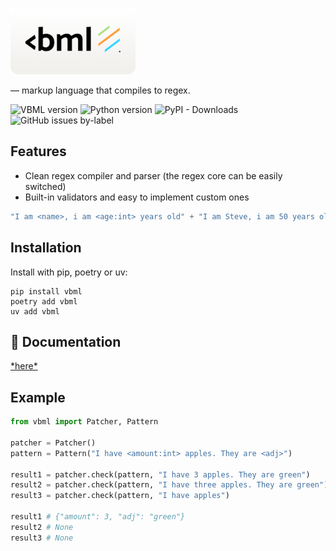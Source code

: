 <p>
  <a href="https://github.com/tesseradecade/vbml">
    <img src=".github/vbml-logo.png" width="200px" style="display: inline-block;">
  </a>
</p>

<p>
— markup language that compiles to regex.
</p>

<img alt="VBML version" src="https://img.shields.io/badge/dynamic/toml?url=https%3A%2F%2Fraw.githubusercontent.com%2Ftesseradecade%2Fvbml%2Frefs%2Fheads%2Fmaster%2Fpyproject.toml&query=%24.project.version&style=flat-square&label=version&labelColor=black">
<img alt="Python version" src="https://img.shields.io/badge/dynamic/toml?url=https%3A%2F%2Fraw.githubusercontent.com%2Ftesseradecade%2Fvbml%2Frefs%2Fheads%2Fmaster%2Fpyproject.toml&query=%24.project.requires-python&style=flat-square&logoColor=fff&label=python&labelColor=black"></img>
<img alt="PyPI - Downloads" src="https://img.shields.io/pypi/dw/vbml?color=lightGreen&labelColor=black&style=flat-square"></img>
<img alt="GitHub issues by-label" src="https://img.shields.io/github/issues/tesseradecade/vbml/bug?labelColor=black&style=flat-square"></img>

## Features

* Clean regex compiler and parser (the regex core can be easily switched)
* Built-in validators and easy to implement custom ones

```js
"I am <name>, i am <age:int> years old" + "I am Steve, i am 50 years old" = {"name": "Steve", "age": 50}
```

## Installation

Install with pip, poetry or uv:

```shell script
pip install vbml
poetry add vbml
uv add vbml
```

## :book: Documentation

[\*here\*](/docs/index.md)

## Example

```python
from vbml import Patcher, Pattern

patcher = Patcher()
pattern = Pattern("I have <amount:int> apples. They are <adj>")

result1 = patcher.check(pattern, "I have 3 apples. They are green")
result2 = patcher.check(pattern, "I have three apples. They are green")
result3 = patcher.check(pattern, "I have apples")

result1 # {"amount": 3, "adj": "green"}
result2 # None
result3 # None
```
